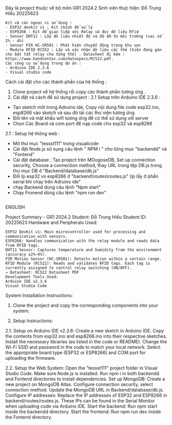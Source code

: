 Đây là project thuộc về bộ môn GR1 2024.2
Sinh viên thực hiện: Đỗ Trung Hiếu 20225623
``````````````````````````````````````````````````````````````````````````````````````````````````````````````````
Kit và các ngoại vi sử dụng : 
- ESP32 devkit v1 : Kit chính để xử lý 
- ESP8266 : Kit để giao tiếp với Relay và đọc dữ liệu Rfid 
- Sensor DHT11 : Lấy dữ liệu nhiệt độ và độ ẩm từ môi trường (sai số 2% - 4%)
- Sensor PIR HC-SR501 : Phát hiện chuyển động trong khu vực 
- Module RFID RC552 : Lấy và xác nhận dữ liệu các thẻ (hiện đang gán cho bật tắt relay cho từng thẻ) . Datasheet đi kèm : https://www.handsontec.com/dataspecs/RC522.pdf.
Các công cụ sử dụng trong dự án : 
- Arduino IDE 2.3.6
- Visual studio code 
``````````````````````````````````````````````````````````````````````````````````````````````````````````````````
Cách cài đặt cho các thành phần của hệ thống : 
1. Clone project về hệ thống rồi copy các thành phần tương ứng .
2. Cài đặt và cách để sử dụng project : 
2.1 Setup trên  Arduino IDE 2.3.6 :
- Tạo sketch mới trong Adruino ide, Copy nội dung file code esp32.ino, esp8266 vào sketch và sau đó tải các thư viện tương ứng
- Đổi tên và mật khẩu wifi tương ứng để có thể sử dụng với server
- Chọn Các Board và com port để nạp code cho esp32 và esp8266 

2.1 : Setup hệ thông web :
- Mở thư mục "tessst111" trong visualcode 
- Cài đặt Node.js sử sụng câu lệnh " NPM i " cho từng mục "backendd" và "Fontend"
- Cài đặt database : Tạo project trên MOogoseDB, Set up connection security, Choose a connection method, thay URL trong tệp DB.js trong thư mục DB ở "Backend/database/db.js"
- Đổi Ip esp32 vs esp8266 ở "backend\routes\routes.js" (ip lấy ở phần serial khi chạy trên Adruino ide"
- chạy Backend dùng câu lệnh "Npm start"
- Chạy Fronend dùng câu lệnh "npm run dev"


``````````````````````````````````````````````````````````````````````````````````````````````````````````````````
``````````````````````````````````````````````````````````````````````````````````````````````````````````````````



ENGLISH

Project Summary - GR1 2024.2
Student: Đỗ Trung Hiếu
Student ID: 20225623
Hardware and Peripherals Used:
``````````````````````````````````````````````````````````````````````````````````````````````````````````````````
ESP32 DevKit v1: Main microcontroller used for processing and communication with sensors.
ESP8266: Handles communication with the relay module and reads data from RFID tags.
DHT11 Sensor: Captures temperature and humidity from the environment (accuracy ±2%–4%).
PIR Motion Sensor (HC-SR501): Detects motion within a certain range.
RFID Module (RC522): Reads and validates RFID tags. Each tag is currently assigned to control relay switching (ON/OFF).
→ Datasheet: RC522 Datasheet PDF
Development Tools Used:
Arduino IDE v2.3.6
Visual Studio Code
``````````````````````````````````````````````````````````````````````````````````````````````````````````````````

System Installation Instructions:
1. Clone the project and copy the corresponding components into your system.

2. Setup Instructions:

2.1. Setup on Arduino IDE v2.3.6:
Create a new sketch in Arduino IDE.
Copy the contents from esp32.ino and esp8266.ino into their respective sketches.
Install the necessary libraries (as listed in the code or README).
Change the Wi-Fi SSID and password in the code to match your local network.
Select the appropriate board type (ESP32 or ESP8266) and COM port for uploading the firmware.


2.2. Setup the Web System:
Open the "tessst111" project folder in Visual Studio Code.
Make sure Node.js is installed. Run npm i in both backendd and Fontend directories to install dependencies.
Set up MongoDB:
Create a new project on MongoDB Atlas.
Configure connection security, select connection method.
Update the MongoDB URL in Backend/database/db.js.
Configure IP addresses:
Replace the IP addresses of ESP32 and ESP8266 in backend/routes/routes.js.
These IPs can be found in the Serial Monitor when uploading code via Arduino IDE.
Start the backend:
Run npm start inside the backendd directory.
Start the frontend:
Run npm run dev inside the Fontend directory.
``````````````````````````````````````````````````````````````````````````````````````````````````````````````````


